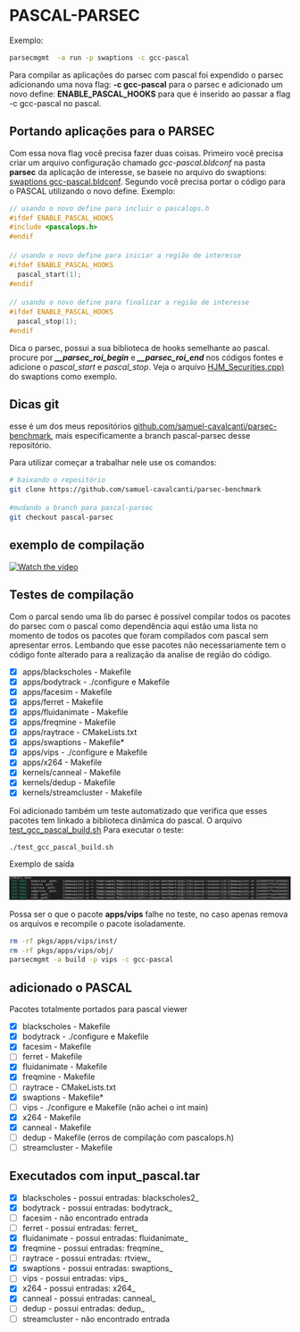 # PASCAL-PARSEC

Exemplo:

```bash
parsecmgmt  -a run -p swaptions -c gcc-pascal
```

Para compilar as aplicações do parsec com pascal foi expendido
o parsec adicionando uma nova flag: **-c gcc-pascal** para o parsec
e adicionado um novo define: **ENABLE_PASCAL_HOOKS**  para que é
inserido ao passar a flag -c gcc-pascal no pascal.

## Portando aplicações para o PARSEC

Com essa nova flag você precisa fazer duas coisas. Primeiro você precisa
criar um arquivo configuração chamado *gcc-pascal.bldconf* na pasta **parsec**
da aplicação de interesse, se baseie no arquivo do swaptions: [swaptions gcc-pascal.bldconf](pkgs/apps/swaptions/parsec/gcc-pascal.bldconf). Segundo você precisa portar o código para o PASCAL utilizando o novo define.
Exemplo:

```c++
// usando o novo define para incluir o pascalops.h
#ifdef ENABLE_PASCAL_HOOKS
#include <pascalops.h>
#endif

// usando o novo define para iniciar a região de interesse
#ifdef ENABLE_PASCAL_HOOKS
  pascal_start(1);
#endif

// usando o novo define para finalizar a região de interesse
#ifdef ENABLE_PASCAL_HOOKS
  pascal_stop(1);
#endif
```

Dica o parsec, possui a sua biblioteca de hooks semelhante ao pascal.
procure por ***__parsec_roi_begin*** e  ***__parsec_roi_end*** nos códigos
fontes e adicione o *pascal_start* e *pascal_stop*.
Veja o arquivo  [HJM_Securities.cpp)](pkgs/apps/swaptions/src/HJM_Securities.cpp) do swaptions como exemplo.

## Dicas git

esse é um dos meus repositórios [github.com/samuel-cavalcanti/parsec-benchmark](https://github.com/samuel-cavalcanti/parsec-benchmark), mais especificamente a branch pascal-parsec desse repositório.

Para utilizar começar a trabalhar nele use os comandos:

```bash
# baixando o repositório
git clone https://github.com/samuel-cavalcanti/parsec-benchmark

#mudando a branch para pascal-parsec
git checkout pascal-parsec
```

## exemplo de compilação

[![Watch the video](https://img.youtube.com/vi/tC5cU_M9zYw/maxresdefault.jpg)](https://youtu.be/tC5cU_M9zYw)

## Testes de compilação

Com o parcal sendo uma lib do parsec é possível compilar
todos os pacotes do parsec com o pascal como dependência
aqui estão  uma lista no momento de todos os pacotes que
foram compilados com pascal sem apresentar erros.
Lembando que esse pacotes não necessariamente tem o código fonte
alterado para a realização da analise de região do código.

- [x] apps/blackscholes - Makefile
- [x] apps/bodytrack - ./configure e Makefile
- [x] apps/facesim  - Makefile
- [x] apps/ferret - Makefile
- [x] apps/fluidanimate - Makefile
- [x] apps/freqmine - Makefile
- [x] apps/raytrace - CMakeLists.txt
- [x] apps/swaptions - Makefile*
- [x] apps/vips - ./configure e Makefile
- [x] apps/x264 - Makefile
- [x] kernels/canneal - Makefile
- [x] kernels/dedup  - Makefile
- [x] kernels/streamcluster - Makefile

Foi adicionado também um teste automatizado
que verifica que esses pacotes tem linkado
a biblioteca dinâmica do pascal.
O arquivo [test_gcc_pascal_build.sh](test_gcc_pascal_build.sh)
Para executar o teste:

```bash
./test_gcc_pascal_build.sh
```

Exemplo de saída

![TESS PASS](assets/test_pass.png)

Possa ser o que o pacote **apps/vips** falhe no teste, no caso
apenas remova os arquivos e recompile o pacote isoladamente.

```bash
rm -rf pkgs/apps/vips/inst/
rm -rf pkgs/apps/vips/obj/
parsecmgmt -a build -p vips -c gcc-pascal
```

## adicionado o PASCAL

Pacotes totalmente portados para pascal viewer

- [x] blackscholes - Makefile
- [x] bodytrack - ./configure e Makefile
- [x] facesim  - Makefile
- [ ] ferret - Makefile
- [x] fluidanimate - Makefile
- [x] freqmine - Makefile
- [ ] raytrace - CMakeLists.txt
- [x] swaptions - Makefile*
- [ ] vips - ./configure e Makefile (não achei o int main)
- [x] x264 - Makefile
- [x] canneal - Makefile
- [ ] dedup  - Makefile (erros de compilação com pascalops.h)
- [ ] streamcluster - Makefile

## Executados com input_pascal.tar

- [x] blackscholes - possui entradas: blackscholes2_
- [x] bodytrack - possui entradas: bodytrack_
- [ ] facesim  - não encontrado entrada 
- [ ] ferret - possui entradas: ferret_
- [x] fluidanimate - possui entradas: fluidanimate_
- [x] freqmine - possui entradas: freqmine_
- [ ] raytrace - possui entradas: rtview_
- [x] swaptions - possui entradas: swaptions_
- [ ] vips - possui entradas:  vips_
- [x] x264 - possui entradas:  x264_
- [x] canneal - possui entradas: canneal_
- [ ] dedup  - possui entradas:  dedup_
- [ ] streamcluster - não encontrado entrada
